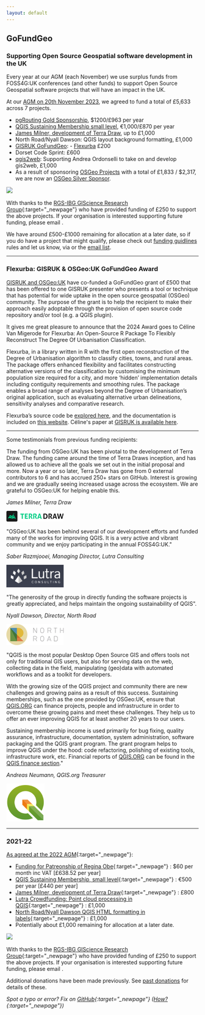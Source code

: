 ```yaml
---
layout: default
---
```


## GoFundGeo 

### Supporting Open Source Geospatial software development in the UK

Every year at our AGM (each November) we use surplus funds from FOSS4G:UK conferences (and other funds) to support Open Source Geospatial software projects that will have an impact in the UK. 

At our [AGM on 20th November 2023](https://uk.osgeo.org/agm/agm2023minutes.html), we agreed to fund a total of £5,633 across 7 projects. 

* [pgRouting Gold Sponsorship](https://pgrouting.org/donate.html#sponsors), $1200/£963 per year
* [QGIS Sustaining Membership small level](https://www.qgis.org/en/site/about/sustaining_members.html), €1,000/£870 per year
* [James Milner, development of Terra Draw](https://github.com/JamesLMilner/terra-draw), up to £1,000
* North Road/Nyall Dawson: QGIS layout background formatting, £1,000
* [GISRUK GoFundGeo](https://2024.gisruk.org//osgeo/): - [Flexurba](#flexurba-gisruk--osgeouk-gofundgeo-award) £200
* Dorset Code Sprint: £600
* [qgis2web](https://github.com/tomchadwin/qgis2web): Supporting Andrea Ordonselli to take on and develop gis2web, £1,000
* As a result of sponsoring [OSGeo Projects](https://www.osgeo.org/about/how-to-become-a-sponsor/) with a total of £1,833 / $2,317, we are now an [OSGeo Silver Sponsor](https://www.osgeo.org/sponsors/). 

[<img src="images/rgs-giscrg-logo.png" width="200">](https://geoinfo.science/)

With thanks to the [RGS-IBG GIScience Research Group](https://geoinfo.science/){:target="_newpage"} who have provided funding of £250 to support the above projects. If your organisation is interested supporting future funding, please email <span class="osgeoemail"></span>. 

We have around £500-£1000 remaining for allocation at a later date, so if you do have a project that might qualify, please check out [funding guidlines](fundingguidelines.html) rules and let us know, via <span class="osgeoemail"></span> or the [email list](https://lists.osgeo.org/mailman/listinfo/uk). 

----

### Flexurba: GISRUK & OSGeo:UK GoFundGeo Award

[GISRUK and OSGeo:UK](https://2024.gisruk.org/osgeo/) have co-funded a GoFundGeo grant of £500 that has been offered to one GISRUK presenter who presents a tool or technique that has potential for wide uptake in the open source geospatial (OSGeo) community. The purpose of the grant is to help the recipient to make their approach easily adoptable through the provision of open source code repository and/or tool (e.g. a QGIS plugin). 

It gives me great pleasure to announce that the 2024 Award goes to Céline Van Migerode for Flexurba: An Open-Source R Package To Flexibly Reconstruct The Degree Of Urbanisation Classification. 

Flexurba, in a library written in R with the first open reconstruction of the Degree of Urbanisation algorithm to classify cities, towns, and rural areas. The package offers enhanced flexibility and facilitates constructing alternative versions of the classification by customising the minimum population size required for a city, and more ‘hidden’ implementation details including contiguity requirements and smoothing rules. The package enables a broad range of analyses beyond the Degree of Urbanisation’s original application, such as evaluating alternative urban delineations, sensitivity analyses and comparative research. 

Flexurba’s source code be [explored here](https://gitlab.kuleuven.be/spatial-networks-lab/research-projects/flexurba), and the documentation is included on [this website](https://flexurba-spatial-networks-lab-research-projects--e74426d1c66ecc.pages.gitlab.kuleuven.be/). Céline's paper at [GISRUK is available here](https://zenodo.org/records/10899270). 


----

Some testimonials from previous funding recipients:

The funding from OSGeo:UK has been pivotal to the development of Terra Draw. The funding came around the time of Terra Draws inception, and has allowed us to achieve all the goals we set out in the initial proposal and more. Now a year or so later, Terra Draw has gone from 0 external contributors to 6 and has accrued 250+ stars on GitHub. Interest is growing and we are gradually seeing increased usage across the ecosystem. We are grateful to OSGeo:UK for helping enable this.

*James Milner, Terra Draw*

[<img src="images/terra-draw-logo.png" width="150">](https://terradraw.io/)

"OSGeo:UK has been behind several of our development efforts and funded many of the works for improving QGIS. It is a very active and vibrant community and we enjoy participating in the annual FOSS4G:UK."

*Saber Razmjooei, Managing Director, Lutra Consulting*

[<img src="images/lutra-logo-gray.png" width="150">](https://www.lutraconsulting.co.uk/)

"The generosity of the group in directly funding the software projects is greatly appreciated, and helps maintain the ongoing sustainability of QGIS".

*Nyall Dawson, Director, North Road*

[<img src="images/north_road_header_logo.png" width="150">](https://north-road.com/)

"QGIS is the most popular Desktop Open Source GIS and offers tools not only for traditional GIS users, but also for serving data on the web, collecting data in the field, manipulating (geo)data with automated workflows and as a toolkit for developers. 

With the growing size of the QGIS project and community there are new challenges and growing pains as a result of this success. Sustaining memberships, such as the one provided by OSGeo:UK, ensure that [QGIS.ORG](https://qgis.org/) can finance projects, people and infrastructure in order to overcome these growing pains and meet these challenges. They help us to offer an ever improving QGIS for at least another 20 years to our users. 

Sustaining membership income is used primarily for bug fixing, quality assurance, infrastructure, documentation, system administration, software packaging and the QGIS grant program. The grant program helps to improve QGIS under the hood: code refactoring, polishing of existing tools, infrastructure work, etc. Financial reports of [QGIS.ORG](https://qgis.org/) can be found in the [QGIS finance section](https://www.qgis.org/en/site/getinvolved/governance/finance/index.html)."

*Andreas Neumann, QGIS.org Treasurer*

[<img src="images/QGIS_logo_new.svg.png " width="100">](https://qgis.org/)

----

### 2021-22 

[As agreed at the 2022 AGM](https://uk.osgeo.org/agm/agm2022minutes.html){:target="_newpage"}:

* [Funding for Patreonship of Regina Obe](https://www.patreon.com/reginaobe/overview){:target="_newpage"} : $60 per month inc VAT [£638.52 per year]
* [QGIS Sustaining Membership, small level](https://www.qgis.org/en/site/about/sustaining_members.html){:target="_newpage"} : €500 per year [£440 per year]
* [James Milner, development of Terra Draw](https://github.com/JamesLMilner/terra-draw){:target="_newpage"} : £800
* [Lutra Crowdfunding: Point cloud processing in QGIS](https://www.lutraconsulting.co.uk/crowdfunding/pointcloud-processing-qgis/){:target="_newpage"} : £1,000
* [North Road/Nyall Dawson QGIS HTML formatting in labels](https://github.com/qgis/QGIS/pull/50848){:target="_newpage"} : £1,000
* Potentially about £1,000 remaining for allocation at a later date.


[<img src="images/rgs-giscrg-logo.png" width="200">](https://geoinfo.science/)

With thanks to the [RGS-IBG GIScience Research Group](https://geoinfo.science/){:target="_newpage"} who have provided funding of £250 to support the above projects. If your organisation is interested supporting future funding, please email <span class="osgeoemail"></span>. 

Additional donations have been made previously. See [past donations](pastdonations.html) for details of these. 

*Spot a typo or error? Fix on [GitHub](https://github.com/osgeouk/website/blob/gh-pages/gofundgeo.md){:target="_newpage"} ([How?](https://uk.osgeo.org/editing-on-github){:target="_newpage"})*

<!-- Jonny Huck Email Obfuscator -->
<!-- Simply add...  <span class="osgeoemail"></span>  ...wherever you would like the email link to appear -->
<script>
    let spans = document.getElementsByClassName('osgeoemail');
    for (let i = 0; i < spans.length; i++){
        spans[i].innerHTML = Tea.decrypt("TaP7QMCgFhScZikfQl5S2WfHPdfSh44LhvA4yCJITheD063TvlsEuDlGFtNkE+SCMIKiymkA/88=", "foss4g");
    }
</script>

